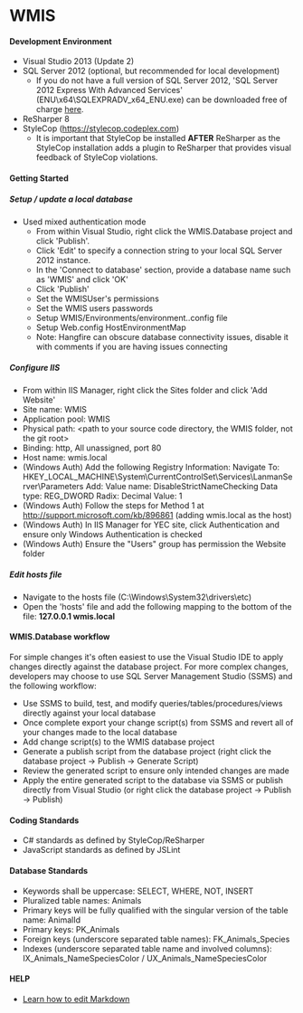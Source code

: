 # WMIS #

#### Development Environment ####

- Visual Studio 2013 (Update 2)
- SQL Server 2012 (optional, but recommended for local development)
  - If you do not have a full version of SQL Server 2012, 'SQL Server 2012 Express With Advanced Services' (ENU\x64\SQLEXPRADV\_x64\_ENU.exe) can be downloaded free of charge [here](http://www.microsoft.com/en-ca/download/details.aspx?id=29062).
- ReSharper 8
- StyleCop (https://stylecop.codeplex.com)
    - It is important that StyleCop be installed **AFTER** ReSharper as the StyleCop installation adds a plugin to ReSharper that provides visual feedback of StyleCop violations.
  
#### Getting Started ####

##### Setup / update a local database #####
- Used mixed authentication mode
  - From within Visual Studio, right click the WMIS.Database project and click 'Publish'.
  - Click 'Edit' to specify a connection string to your local SQL Server 2012 instance.
  - In the 'Connect to database' section, provide a database name such as 'WMIS' and click 'OK'
  - Click 'Publish'
  - Set the WMISUser's permissions
  - Set the WMIS users passwords
  - Setup WMIS/Environments/environment.<name>.config file
  - Setup Web.config HostEnvironmentMap
  - Note: Hangfire can obscure database connectivity issues, disable it with comments if you are having issues connecting

##### Configure IIS #####
  - From within IIS Manager, right click the Sites folder and click 'Add Website'
  - Site name: WMIS
  - Application pool: WMIS
  - Physical path: <path to your source code directory, the WMIS folder, not the git root>
  - Binding: http, All unassigned, port 80 
  - Host name: wmis.local
  - (Windows Auth) Add the following Registry Information:
	Navigate To:
		HKEY_LOCAL_MACHINE\System\CurrentControlSet\Services\LanmanServer\Parameters
	Add:
		Value name: DisableStrictNameChecking
		Data type: REG_DWORD
		Radix: Decimal
		Value: 1 
  - (Windows Auth) Follow the steps for Method 1 at http://support.microsoft.com/kb/896861 (adding wmis.local as the host)
  - (Windows Auth) In IIS Manager for YEC site, click Authentication and ensure only Windows Authentication is checked
  - (Windows Auth) Ensure the "Users" group has permission the Website folder
  
##### Edit hosts file #####
  - Navigate to the hosts file (C:\Windows\System32\drivers\etc)
  - Open the 'hosts' file and add the following mapping to the bottom of the file: **127.0.0.1 wmis.local**
  

#### WMIS.Database workflow ####

For simple changes it's often easiest to use the Visual Studio IDE to apply changes directly against the database project. For more complex changes, developers may choose to use SQL Server Management Studio (SSMS) and the following workflow:

- Use SSMS to build, test, and modify queries/tables/procedures/views directly against your local database
- Once complete export your change script(s) from SSMS and revert all of your changes made to the local database 
- Add change script(s) to the WMIS database project
- Generate a publish script from the database project (right click the database project -> Publish -> Generate Script)
- Review the generated script to ensure only intended changes are made
- Apply the entire generated script to the database via SSMS or publish directly from Visual Studio (or right click the database project -> Publish -> Publish)
  
#### Coding Standards ####

- C# standards as defined by StyleCop/ReSharper
- JavaScript standards as defined by JSLint
	
#### Database Standards ####

- Keywords shall be uppercase: SELECT, WHERE, NOT, INSERT
- Pluralized table names: Animals
- Primary keys will be fully qualified with the singular version of the table name: AnimalId
- Primary keys: PK_Animals
- Foreign keys (underscore separated table names): FK\_Animals\_Species
- Indexes (underscore separated table name and involved columns): IX\_Animals\_NameSpeciesColor / UX\_Animals\_NameSpeciesColor

#### HELP ####

- [Learn how to edit Markdown](https://bitbucket.org/tutorials/markdowndemo)